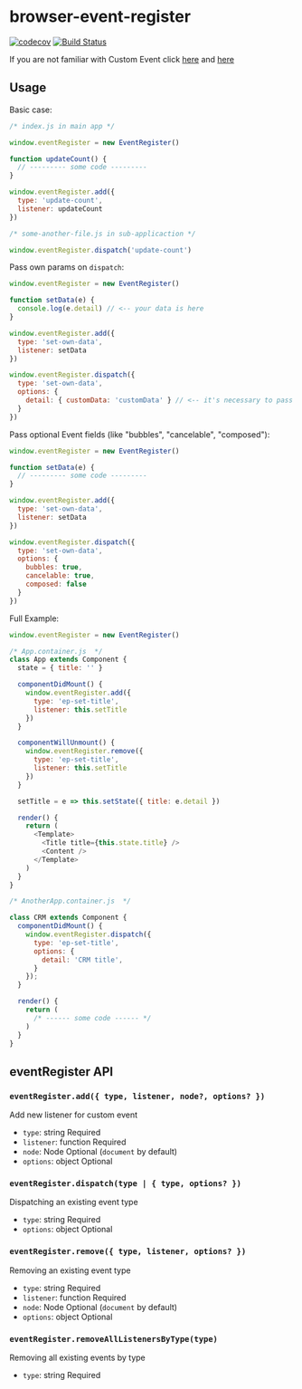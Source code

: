 # browser-event-register

[![codecov](https://codecov.io/gh/DisaPadla/browser-event-register/branch/master/graph/badge.svg)](https://codecov.io/gh/DisaPadla/browser-event-register)
[![Build Status](https://travis-ci.com/DisaPadla/browser-event-register.svg?branch=master)](https://travis-ci.com/DisaPadla/browser-event-register)

If you are not familiar with Custom Event click [here](https://developer.mozilla.org/en-US/docs/Web/API/Event/Event) and [here](https://developer.mozilla.org/en-US/docs/Web/API/CustomEvent)

## Usage

Basic case:

```js
/* index.js in main app */

window.eventRegister = new EventRegister()

function updateCount() {
  // --------- some code ---------
}

window.eventRegister.add({
  type: 'update-count',
  listener: updateCount
})

/* some-another-file.js in sub-applicaction */

window.eventRegister.dispatch('update-count')
```

Pass own params on `dispatch`:

```js
window.eventRegister = new EventRegister()

function setData(e) {
  console.log(e.detail) // <-- your data is here
}

window.eventRegister.add({
  type: 'set-own-data',
  listener: setData
})

window.eventRegister.dispatch({
  type: 'set-own-data',
  options: {
    detail: { customData: 'customData' } // <-- it's necessary to pass "options.detail" property
  }
})
```

Pass optional Event fields (like "bubbles", "cancelable", "composed"):

```js
window.eventRegister = new EventRegister()

function setData(e) {
  // --------- some code ---------
}

window.eventRegister.add({
  type: 'set-own-data',
  listener: setData
})

window.eventRegister.dispatch({
  type: 'set-own-data',
  options: {
    bubbles: true,
    cancelable: true,
    composed: false
  }
})
```

Full Example:

```js
window.eventRegister = new EventRegister()

/* App.container.js  */
class App extends Component {
  state = { title: '' }

  componentDidMount() {
    window.eventRegister.add({
      type: 'ep-set-title',
      listener: this.setTitle
    })
  }

  componentWillUnmount() {
    window.eventRegister.remove({
      type: 'ep-set-title',
      listener: this.setTitle
    })
  }

  setTitle = e => this.setState({ title: e.detail })

  render() {
    return (
      <Template>
        <Title title={this.state.title} />
        <Content />
      </Template>
    )
  }
}
```

```js
/* AnotherApp.container.js  */

class CRM extends Component {
  componentDidMount() {
    window.eventRegister.dispatch({
      type: 'ep-set-title',
      options: {
        detail: 'CRM title',
      }
    });
  }

  render() {
    return (
      /* ------ some code ------ */
    )
  }
}
```

## eventRegister API

### `eventRegister.add({ type, listener, node?, options? })`

Add new listener for custom event

- `type`: string Required
- `listener`: function Required
- `node`: Node Optional (`document` by default)
- `options`: object Optional

### `eventRegister.dispatch(type | { type, options? })`

Dispatching an existing event type

- `type`: string Required
- `options`: object Optional

### `eventRegister.remove({ type, listener, options? })`

Removing an existing event type

- `type`: string Required
- `listener`: function Required
- `node`: Node Optional (`document` by default)
- `options`: object Optional

### `eventRegister.removeAllListenersByType(type)`

Removing all existing events by type

- `type`: string Required
